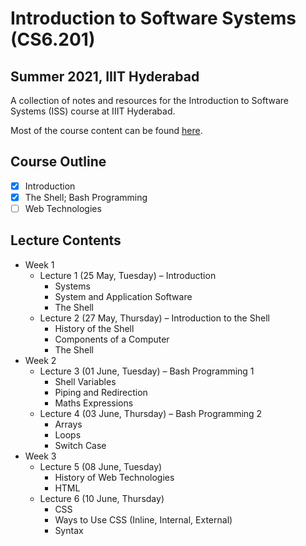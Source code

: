 # Introduction to Software Systems (CS6.201)
## Summer 2021, IIIT Hyderabad

A collection of notes and resources for the Introduction to Software Systems (ISS) course at IIIT Hyderabad.

Most of the course content can be found [here](https://serciiit.gitbook.io/introduction-to-software-systems/).

## Course Outline
- [x] Introduction
- [x] The Shell; Bash Programming
- [ ] Web Technologies

## Lecture Contents
* Week 1
    * Lecture 1 (25 May, Tuesday) – Introduction
        - Systems
        - System and Application Software
        - The Shell
    * Lecture 2 (27 May, Thursday) – Introduction to the Shell
        - History of the Shell
        - Components of a Computer
        - The Shell
* Week 2
    * Lecture 3 (01 June, Tuesday) – Bash Programming 1
        - Shell Variables
        - Piping and Redirection
        - Maths Expressions
    * Lecture 4 (03 June, Thursday) – Bash Programming 2
        - Arrays
        - Loops
        - Switch Case
* Week 3
    * Lecture 5 (08 June, Tuesday)
        - History of Web Technologies
        - HTML
    * Lecture 6 (10 June, Thursday)
        - CSS
        - Ways to Use CSS (Inline, Internal, External)
        - Syntax
